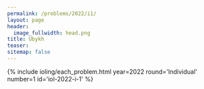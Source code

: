 ```yaml
---
permalink: /problems/2022/i1/
layout: page
header:
  image_fullwidth: head.png
title: Ubykh
teaser: 
sitemap: false
---
```


{% include ioling/each_problem.html year=2022 round='Individual' number=1 id='iol-2022-i-1' %}